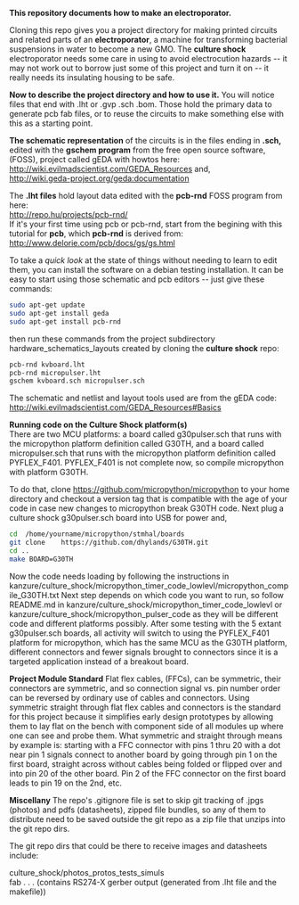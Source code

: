**This repository documents how to make an electroporator.**

Cloning this repo gives you a project directory for making printed circuits
and related parts of an **electroporator**, a machine for transforming bacterial suspensions in water to become a new GMO.  The **culture shock** electroporator needs some care in using to avoid electrocution hazards -- it may not work out to borrow just some of this project and turn it on -- it really needs its insulating housing to be safe.

**Now to describe the project directory and how to use it.**  You will notice files that end
with .lht or .gvp .sch .bom.  Those hold the primary data to generate pcb fab files, or to reuse the
circuits to make something else with this as a starting point.  

**The schematic representation** of the circuits is in the files ending in **.sch,**
edited with the **gschem program** from the free open source software, (FOSS), 
project called gEDA with howtos here:  http://wiki.evilmadscientist.com/GEDA_Resources  and,  
http://wiki.geda-project.org/geda:documentation 

The **.lht files** hold layout data edited with the **pcb-rnd** FOSS program from here:  
	http://repo.hu/projects/pcb-rnd/	
If it's your first time using pcb or pcb-rnd, start from the begining with this tutorial for **pcb**, which **pcb-rnd** is derived from:  
	http://www.delorie.com/pcb/docs/gs/gs.html
	
To take a *quick look* at the state of things without needing to learn to edit them, you can install the software on a debian testing installation.  It can be easy to start using those schematic and pcb editors -- just give these commands:

```bash
sudo apt-get update
sudo apt-get install geda
sudo apt-get install pcb-rnd
```

then run these commands from the project subdirectory hardware_schematics_layouts created by cloning the **culture shock** repo:
```bash
pcb-rnd kvboard.lht
pcb-rnd micropulser.lht
gschem kvboard.sch micropulser.sch
```
The schematic and netlist and layout tools used are from the gEDA code: http://wiki.evilmadscientist.com/GEDA_Resources#Basics

**Running code on the Culture Shock platform(s)**  
There are two MCU platforms: a board called g30pulser.sch that runs with the micropython platform definition called G30TH, and  a board called micropulser.sch that runs with the micropython platform definition called PYFLEX_F401.  PYFLEX_F401 is not complete now, so compile micropython with platform  G30TH.

To do that, clone https://github.com/micropython/micropython to your home directory and checkout a version tag that is compatible with the age of your code in case new changes to micropython break G30TH code. Next plug a culture shock g30pulser.sch board into USB for power and,

```bash
cd  /home/yourname/micropython/stmhal/boards
git clone    https://github.com/dhylands/G30TH.git
cd ..
make BOARD=G30TH
```

Now the code needs loading by following the instructions in kanzure/culture_shock/micropython_timer_code_lowlevl/micropython_compile_G30TH.txt
Next step depends on which code you want to run, so follow README.md in  kanzure/culture_shock/micropython_timer_code_lowlevl
or  kanzure/culture_shock/micropython_pulser_code as they will be different code and different platforms possibly.
After some testing with the 5 extant g30pulser.sch boards, all activity will switch to using the PYFLEX_F401 platform for 
micropython, which has the same MCU as the G30TH platform, different connectors and fewer signals brought to connectors since it is a targeted application instead of a breakout board.

**Project Module Standard**
Flat flex cables, (FFCs), can be symmetric, their connectors are symmetric, and so connection signal vs. pin number order can be reversed by ordinary use of cables and connectors.  Using symmetric straight through flat flex cables and connectors is the standard for this project because it simplifies early design prototypes by allowing them to lay flat on the bench with component side of all modules up where one can see and probe them.  What symmetric and straight through means by example is: starting with a FFC connector with pins 1 thru 20 with a dot near pin 1 signals connect to another board by going through pin 1 on the first board, straight across without cables being folded or flipped over and into pin 20 of the other board. Pin 2 of the FFC connector on the first board leads to pin 19 on the 2nd, etc.


**Miscellany**  The repo's .gitignore file is set to skip git tracking of .jpgs (photos) and pdfs (datasheets),
zipped file bundles, so any of them to distribute need to be saved outside the git repo as a zip file 
that unzips into the git repo dirs.

The git repo dirs that could be there to receive images and datasheets include:

culture_shock/photos_protos_tests_simuls  
fab 	.  .  .	  (contains RS274-X gerber output (generated from .lht file and the makefile))

